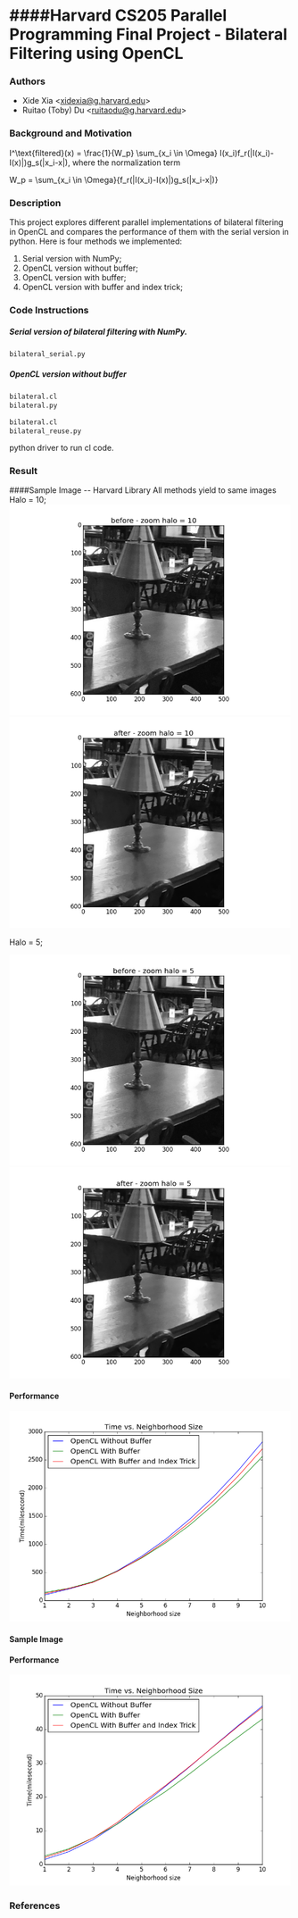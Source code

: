 ####Harvard CS205 Parallel Programming Final Project - Bilateral Filtering using OpenCL
============================================
### Authors
* Xide Xia \<xidexia@g.harvard.edu\>
* Ruitao (Toby) Du \<ruitaodu@g.harvard.edu\>

### Background and Motivation


I^\text{filtered}(x) = \frac{1}{W_p} \sum_{x_i \in \Omega} I(x_i)f_r(\|I(x_i)-I(x)\|)g_s(\|x_i-x\|),
where the normalization term


W_p = \sum_{x_i \in \Omega}{f_r(\|I(x_i)-I(x)\|)g_s(\|x_i-x\|)}



### Description
This project explores different parallel implementations of bilateral filtering in OpenCL and compares the performance of them with the serial version in python. Here is four methods we implemented:
1. Serial version with NumPy;
2. OpenCL version without buffer;
3. OpenCL version with buffer;
4. OpenCL version with buffer and index trick;


### Code Instructions

##### Serial version of bilateral filtering with NumPy.
```
bilateral_serial.py
```

##### OpenCL version without buffer
```
bilateral.cl
bilateral.py
```


```
bilateral.cl
bilateral_reuse.py
```
python driver to run cl code.



### Result
####Sample Image -- Harvard Library
All methods yield to same images
Halo = 10;
![](img/halo=10_before.png)
![](img/halo=10_after.png)


Halo = 5;

![](img/halo=5_before.png)
![](img/halo=5_after.png)


#### Performance
![](img/compare1.png)

#### Sample Image

#### Performance
![](img/compare2.png)


### References
